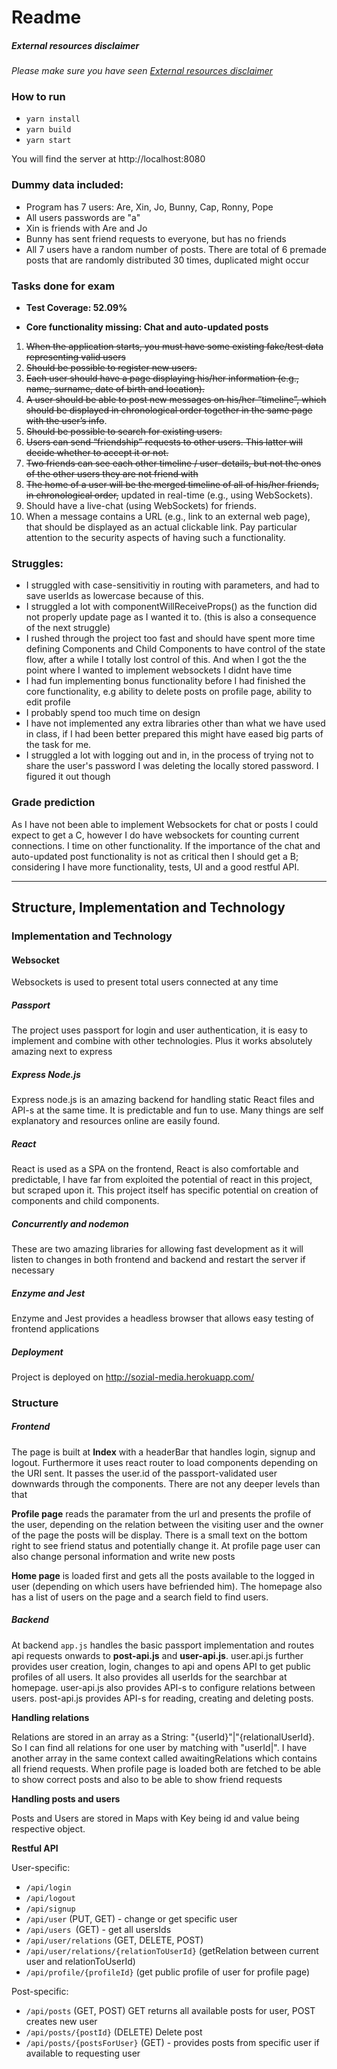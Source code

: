 # Readme

##### External resources disclaimer
_Please make sure you have seen [External resources disclaimer](doc/IMPORTANT_DISCLAIMER_EXTERNAL_RESOURCES.md)_

### How to run

* `yarn install`
* `yarn build`
* `yarn start`

You will find the server at http://localhost:8080

### Dummy data included:
- Program has 7 users: Are, Xin, Jo, Bunny, Cap, Ronny, Pope
- All users passwords are "a"
- Xin is friends with Are and Jo
- Bunny has sent friend requests to everyone, but has no friends
- All 7 users have a random number of posts. There are total of 6 premade posts that are randomly distributed 30 times, duplicated might occur


### Tasks done for exam
- **Test Coverage: 52.09%**

- **Core functionality missing: Chat and auto-updated posts**

1. ~~When the application starts, you must have some existing fake/test data representing valid users~~
2. ~~Should be possible to register new users.~~
3. ~~Each user should have a page displaying his/her information (e.g., name, surname, date of birth and location).~~
4. ~~A user should be able to post new messages on his/her “timeline”, which should be displayed in chronological order together in the same page with the user’s info~~.
5. ~~Should be possible to search for existing users.~~ 
6. ~~Users can send “friendship” requests to other users. This latter will decide whether to accept it or not.~~ 
7. ~~Two friends can see each other timeline / user-details, but not the ones of the other users they are not friend with~~
8. ~~The home of a user will be the merged timeline of all of his/her friends, in chronological order,~~ updated in real-time (e.g., using WebSockets).
9. Should have a live-chat (using WebSockets) for friends.  
10. When a message contains a URL (e.g., link to an external web page), that should be displayed as an actual clickable link. Pay particular attention to the security aspects of having such a functionality. 

### Struggles:
- I struggled with case-sensitivitiy in routing with parameters, and had to save userIds as lowercase because of this.
- I struggled a lot with componentWillReceiveProps() as the function did not properly update page as I wanted it to. (this is also a consequence of the next struggle)
- I rushed through the project too fast and should have spent more time defining Components and Child Components to have control of the state flow, after a while I totally lost control of this. And when I got the the point where I wanted to implement websockets I didnt have time
- I had fun implementing bonus functionality before I had finished the core functionality, e.g ability to delete posts on profile page, ability to edit profile
- I probably spend too much time on design
- I have not implemented any extra libraries other than what we have used in class, if I had been better prepared this might have eased big parts of the task for me.
- I struggled a lot with logging out and in, in the process of trying not to share the user's password I was deleting the locally stored password. I figured it out though

### Grade prediction
As I have not been able to implement Websockets for chat or posts I could expect to get a C, however I do have websockets for counting current connections. I time on other functionality. 
If the importance of the chat and auto-updated post functionality is not as critical then I should get a B; considering I have more functionality, tests, UI and a good restful API.

---

## Structure, Implementation and Technology

### Implementation and Technology

#### Websocket
Websockets is used to present total users connected at any time

##### Passport
The project uses passport for login and user authentication, it is easy to implement and combine with other technologies. Plus it works absolutely amazing next to express

##### Express Node.js
Express node.js is an amazing backend for handling static React files and API-s at the same time. It is predictable and fun to use. Many things are self explanatory and resources online are easily found.

##### React
React is used as a SPA on the frontend, React is also comfortable and predictable, I have far from exploited the potential of react in this project, but scraped upon it. This project itself has specific potential on creation of components and child components.

##### Concurrently and nodemon
These are two amazing libraries for allowing fast development as it will listen to changes in both frontend and backend and restart the server if necessary

##### Enzyme and Jest
Enzyme and Jest provides a headless browser that allows easy testing of frontend applications

##### Deployment
Project is deployed on http://sozial-media.herokuapp.com/

### Structure

##### Frontend
The page is built at **Index** with a headerBar that handles login, signup and logout. Furthermore it uses react router to load components depending on the URI sent.
It passes the user.id of the passport-validated user downwards through the components. There are not any deeper levels than that

**Profile page** reads the paramater from the url and presents the profile of the user, depending on the relation between the visiting
user and the owner of the page the posts will be display. There is a small text on the bottom right to see friend status and potentially change it. At profile page user can also
change personal information and write new posts

**Home page** is loaded first and gets all the posts available to the logged in user (depending on which users have befriended him). The homepage
also has a list of users on the page and a search field to find users. 

##### Backend
At backend `app.js` handles the basic passport implementation and routes api requests onwards to **post-api.js** and **user-api.js**.
user.api.js further provides user creation, login, changes to api and opens API to get public profiles of all users. It also provides all userIds
for the searchbar at homepage. user-api.js also provides API-s to configure relations between users. post-api.js provides API-s for reading, creating and deleting posts.

**Handling relations**

Relations are stored in an array as a String: "{userId}"|"{relationalUserId}. So I can find all relations for one user by matching with "userId|". I have another array in the
same context called awaitingRelations which contains all friend requests. When profile page is loaded both are fetched to be able to show correct posts and
also to be able to show friend requests

**Handling posts and users**

Posts and Users are stored in Maps with Key being id and value being respective object.

**Restful API**

User-specific:
- `/api/login`
- `/api/logout`
- `/api/signup`
- `/api/user` (PUT, GET) - change or get specific user
- `/api/users `(GET) - get all usersIds
- `/api/user/relations` (GET, DELETE, POST)
- `/api/user/relations/{relationToUserId}` (getRelation between current user and relationToUserId)
- `/api/profile/{profileId}` (get public profile of user for profile page)

Post-specific:
- `/api/posts` (GET, POST) GET returns all available posts for user, POST creates new user
- `/api/posts/{postId}` (DELETE) Delete post
- `/api/posts/{postsForUser}` (GET) - provides posts from specific user if available to requesting user
